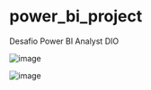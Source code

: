# power_bi_project
Desafio Power BI Analyst DIO

![image](https://github.com/gabrielcampos21/power_bi_project/assets/89919603/183927a2-e8be-44ff-a8f9-96ef9bd50c15)


![image](https://github.com/gabrielcampos21/power_bi_project/assets/89919603/830cdfdb-2777-45e4-8915-880d8d3ef24c)
